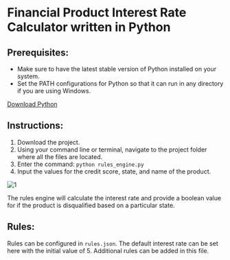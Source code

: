 # Financial Product Interest Rate Calculator written in Python

## Prerequisites:
- Make sure to have the latest stable version of Python installed on your system. 
- Set the PATH configurations for Python so that it can run in any directory if you are using Windows.

[Download Python](https://www.python.org/downloads/)

## Instructions:
1. Download the project.
2. Using your command line or terminal, navigate to the project folder where all the files are located.
3. Enter the command: `python rules_engine.py`
4. Input the values for the credit score, state, and name of the product.

![1](https://github.com/l1legend/Visio-Business-Request/assets/28288764/26538d38-5e06-448a-80f5-e31b10ae3dff)

The rules engine will calculate the interest rate and provide a boolean value for if the product is disqualified based on a particular state.

## Rules:

Rules can be configured in `rules.json`. The default interest rate can be set here with the initial value of 5.
Additional rules can be added in this file.
